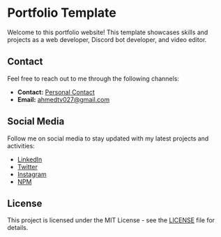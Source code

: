 # Portfolio Template

Welcome to this portfolio website! This template showcases skills and projects as a web developer, Discord bot developer, and video editor.

## Contact

Feel free to reach out to me through the following channels:

- **Contact:** [Personal Contact](https://1ahmeds.netlify.app/contact)
- **Email:** ahmedtv027@gmail.com

## Social Media

Follow me on social media to stay updated with my latest projects and activities:

- [LinkedIn](https://www.linkedin.com/in/1AhmedS/)
- [Twitter](https://x.com/nsl2j)
- [Instagram](https://instagram.com/nsl2j)
- [NPM](https://www.npmjs.com/~1ahmeds)

## License

This project is licensed under the MIT License - see the [LICENSE](LICENSE) file for details.